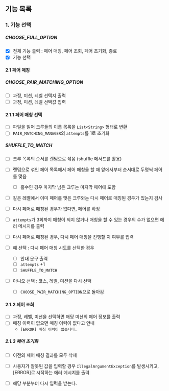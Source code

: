 ## 기능 목록

### 1. 기능 선택

##### CHOOSE_FULL_OPTION

- [x] 전체 기능 출력 : 페어 매칭, 페어 조회, 페어 초기화, 종료
- [x] 기능 선택

#### 2.1 페어 매칭

##### CHOOSE_PAIR_MATCHING_OPTION

- [ ] 과정, 미션, 레벨 선택지 출력
- [ ] 과정, 미션, 레벨 선택값 입력

#### 2.1.1 페어 매칭 선택

- [ ] 파일을 읽어 크루들의 이름 목록을 `List<String>` 형태로 변환
- [ ] `PAIR_MATCHING_MANAGER`의 `attempts`를 1로 초기화

##### SHUFFLE_TO_MATCH

- [ ] 크루 목록의 순서를 랜덤으로 섞음 (shuffle 메서드를 활용)
- [ ] 랜덤으로 섞인 페어 목록에서 페어 매칭을 할 때 앞에서부터 순서대로 두명씩 페어를 맺음
    - [ ] 홀수인 경우 마지막 남은 크루는 마지막 페어에 포함

- [ ] 같은 레벨에서 이미 페어를 맺은 크루와는 다시 페어로 매칭된 경우가 있는지 검사

- [ ] 다시 페어로 매칭된 경우가 없다면, 페어를 확정
- [ ] `attempts`가 3회까지 매칭이 되지 않거나 매칭을 할 수 있는 경우의 수가 없으면 에러 메시지를 출력

- [ ] 다시 페어로 매칭된 경우, 다시 페어 매칭을 진행할 지 여부를 입력
- [ ] 예 선택 : 다시 페어 매칭 시도를 선택한 경우
    - [ ] 안내 문구 출력
    - [ ] `attempts` +1
    - [ ] `SHUFFLE_TO_MATCH`
- [ ] 아니오 선택 : 코스, 레벨, 미션을 다시 선택
    - [ ] `CHOOSE_PAIR_MATCHING_OPTION`으로 돌아감

#### 2.1.2 페어 조회

- [ ] 과정, 레벨, 미션을 선택하면 해당 미션의 페어 정보를 출력
- [ ] 매칭 이력이 없으면 매칭 이력이 없다고 안내
    - `[ERROR] 매칭 이력이 없습니다.`

##### 2.1.3 페어 초기화

- [ ] 이전의 페어 매칭 결과를 모두 삭제

- [ ] 사용자가 잘못된 값을 입력할 경우 `IllegalArgumentException`를 발생시키고, [ERROR]로 시작하는 에러 메시지를 출력
- [ ] 해당 부분부터 다시 입력을 받는다.